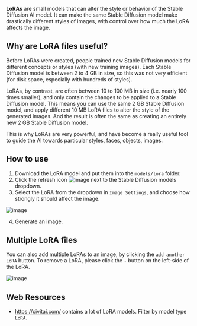 **LoRAs** are small models that can alter the style or behavior of the Stable Diffusion AI model. It can make the same Stable Diffusion model make drastically different styles of images, with control over how much the LoRA affects the image.

## Why are LoRA files useful?
Before LoRAs were created, people trained new Stable Diffusion models for different concepts or styles (with new training images). Each Stable Diffusion model is between 2 to 4 GB in size, so this was not very efficient (for disk space, especially with hundreds of styles).

LoRAs, by contrast, are often between 10 to 100 MB in size (i.e. nearly 100 times smaller), and only contain the changes to be applied to a Stable Diffusion model. This means you can use the same 2 GB Stable Diffusion model, and apply different 10 MB LoRA files to alter the style of the generated images. And the result is often the same as creating an entirely new 2 GB Stable Diffusion model.

This is why LoRAs are very powerful, and have become a really useful tool to guide the AI towards particular styles, faces, objects, images.

## How to use
1. Download the LoRA model and put them into the `models/lora` folder.
2. Click the refresh icon ![image](https://github.com/easydiffusion/easydiffusion/assets/844287/64d7c2a0-8f9a-4b37-8cff-6e3ba29304a0) next to the Stable Diffusion models dropdown.
3. Select the LoRA from the dropdown in `Image Settings`, and choose how strongly it should affect the image.

![image](https://github.com/easydiffusion/easydiffusion/assets/844287/24ce1c16-0c76-4141-94d2-66af03039f42)

4. Generate an image.

## Multiple LoRA files
You can also add multiple LoRAs to an image, by clicking the `add another LoRA` button. To remove a LoRA, please click the `-` button on the left-side of the LoRA.

![image](https://github.com/easydiffusion/easydiffusion/assets/844287/66ecb01c-816e-4fad-a5dc-fd923642b7f7)

## Web Resources
* https://civitai.com/ contains a lot of LoRA models. Filter by model type `LoRA`.